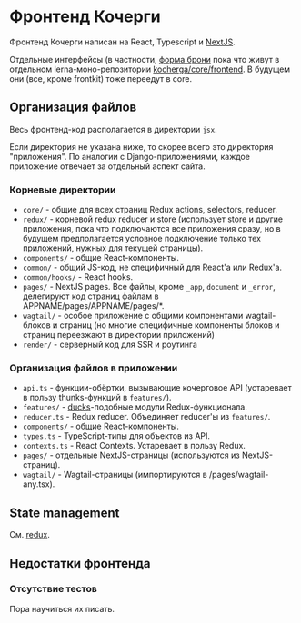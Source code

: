 # Фронтенд Кочерги

Фронтенд Кочерги написан на React, Typescript и [NextJS](https://nextjs.org/).

Отдельные интерфейсы (в частности, [форма брони](https://booking.kocherga.club) пока что живут в отдельном lerna-моно-репозитории [kocherga/core/frontend](https://gitlab.com/kocherga/code/frontend). В будущем они (все, кроме frontkit) тоже переедут в core.

## Организация файлов

Весь фронтенд-код располагается в директории `jsx`.

Если директория не указана ниже, то скорее всего это директория "приложения". По аналогии с Django-приложениями, каждое приложение отвечает за отдельный аспект сайта.

### Корневые директории

* `core/` - общие для всех страниц Redux actions, selectors, reducer.
* `redux/` - корневой redux reducer и store (использует store и другие приложения, пока что подключаются все приложения сразу, но в будущем предполагается условное подключение только тех приложений, нужных для текущей страницы).
* `components/` - общие React-компоненты.
* `common/` - общий JS-код, не специфичный для React'а или Redux'а.
* `common/hooks/` - React hooks.
* `pages/` - NextJS pages. Все файлы, кроме `_app`, `document` и `_error`, делегируют код страниц файлам в APPNAME/pages/APPNAME/pages/*.
* `wagtail/` - особое приложение с общими компонентами wagtail-блоков и страниц (но многие специфичные компоненты блоков и страниц переезжают в директории приложений)
* `render/` - серверный код для SSR и роутинга

### Организация файлов в приложении
* `api.ts` - функции-обёртки, вызывающие кочерговое API (устаревает в пользу thunks-функций в `features/`).
* `features/` - [ducks](https://github.com/erikras/ducks-modular-redux)-подобные модули Redux-функционала.
* `reducer.ts` - Redux reducer. Объединяет reducer'ы из `features/`.
* `components/` - общие React-компоненты.
* `types.ts` - TypeScript-типы для объектов из API.
* `contexts.ts` - React Contexts. Устаревает в пользу Redux.
* `pages/` - отдельные NextJS-страницы (используются из NextJS-страниц).
* `wagtail/` - Wagtail-страницы (импортируются в /pages/wagtail-any.tsx).

## State management

См. [redux](./redux.md).

## Недостатки фронтенда

### Отсутствие тестов
Пора научиться их писать.
